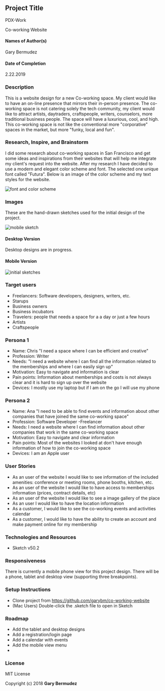 ## Project Title
 PDX-Work

 Co-working Website

#### Names of Author(s)
Gary Bermudez
#### Date of Completion
2.22.2019

### Description

This is a website design for a new Co-working space. My client would like to have an on-line presence that mirrors their in-person presence. The co-working space is not catering solely the tech community, my client would like to attract artists, daytraders, craftspeople, writers, counselors, more traditional business people. The space will have a luxurious, cool, and high. This co-working space is not like the conventional more "corporative" spaces in the market, but more "funky, local and fun".
### Research, Inspire, and Brainstorm
I did some research about co-working spaces in San Francisco and get some ideas and inspirations from their websites that will help me integrate my client's request into the website. After my research I have decided to use a modern and elegant color scheme and font. The selected one unique font called "Futura". Below is an image of the color scheme and my text styles for the website.

![font and color scheme](img/colors-fonts.png)

### Images

These are the hand-drawn sketches used for the initial design of the project.

![mobile sketch](img/mobile-sketch.jpg)

#### Desktop Version
Desktop designs are in progress.

#### Mobile Version
![initial sketches](img/Homepage.jpg)



### Target users

* Freelancers: Software developers, designers, writers, etc.
* Starups
* Business owners
* Business incubators
* Travelers: people that needs a space for a a day or just a few hours
* Artists
* Craftspeople


### Persona 1

* Name: Chris "I need a space where I can be efficient and creative"
* Profession: Writer
* Needs: "I need a website where I can find all the information related to the memberships and where I can easily sign up"
* Motivation: Easy to navigate and information is clear
* Pain points: Information about memberships and costs is not always clear and it is hard to sign up over the website
* Devices: I mostly use my laptop but if I am on the go I will use my phone


### Persona 2
* Name: Ana "I need to be able to find events and information about other companies that have joined the same co-working space"
* Profession: Software Developer -Freelancer
* Needs: I need a website where I can find information about other companies that work in the same co-working space
* Motivation: Easy to navigate and clear information 
* Pain points: Most of the websites I looked at don't have enough information of how to join the co-working space
* Devices: I am an Apple user



### User Stories
* As an user of the website I would like to see information of the included amenities: conference or meeting rooms, phone booths, kitchen, etc.
* As an user of the website I would like to have access to memberships information (prices, contract details, etc)
* As an user of the website I would like to see a image gallery of the place
* As an user I would like to have the location information
* As a customer, I would like to see the co-working events and activities calendar
* As a customer, I would like to have the ability to create an account and make payment online for my membership


### Technologies and Resources

* Sketch v50.2

### Responsiveness

There is currently a mobile phone view for this project design. There will be a phone, tablet and desktop view (supporting three breakpoints).

### Setup Instructions

* Clone project from https://github.com/garybm/co-working-website
* (Mac Users) Double-click the .sketch file to open in Sketch


### Roadmap

* Add the tablet and desktop designs
* Add a registration/login page
* Add a calendar with events
* Add the mobile view menu
*


### License

MIT License

Copyright (c) 2018 **Gary Bermudez**
